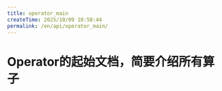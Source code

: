 ```yaml
---
title: operator_main
createTime: 2025/10/09 10:58:44
permalink: /en/api/operator_main/
---
```

# Operator的起始文档，简要介绍所有算子
